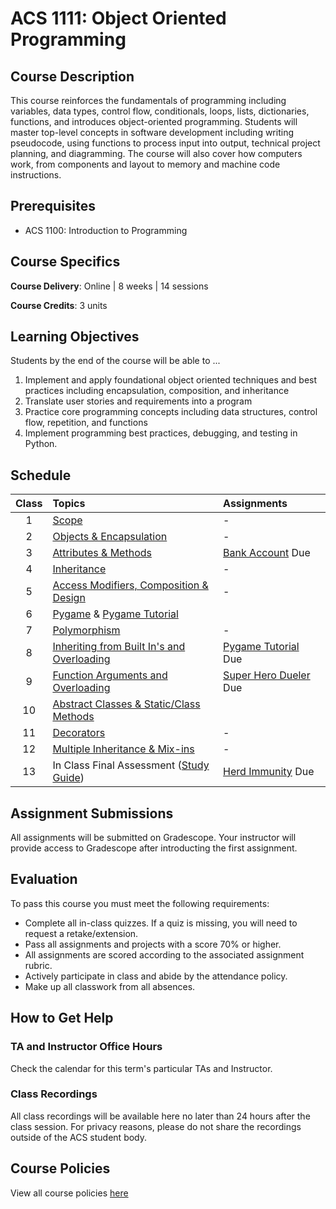 # ACS 1111: Object Oriented Programming

## Course Description

This course reinforces the fundamentals of programming including variables, data types, control flow, conditionals, loops, lists, dictionaries, functions, and introduces object-oriented programming. Students will master top-level concepts in software development including writing pseudocode, using functions to process input into output, technical project planning, and diagramming. The course will also cover how computers work, from components and layout to memory and machine code instructions.

## Prerequisites

- ACS 1100: Introduction to Programming

## Course Specifics

**Course Delivery**: Online | 8 weeks | 14 sessions

**Course Credits**: 3 units 

## Learning Objectives

Students by the end of the course will be able to ...

1. Implement and apply foundational object oriented techniques and best practices including encapsulation, composition, and inheritance
1. Translate user stories and requirements into a program
1. Practice core programming concepts including data structures, control flow, repetition, and functions
1. Implement programming best practices, debugging, and testing in Python.

## Schedule

<!-- Schedule: Monday and Wednesday, 1:00 PM to 3:45 PM <br>
Course Dates: October 18 though December 7, 2023 -->

| Class | Topics | Assignments |
|:-----:|:-------|:------------|
|  1  | [Scope] | - |
|  2  | [Objects & Encapsulation] | - |
|  3  | [Attributes & Methods] | [Bank Account] Due |
|  4  | [Inheritance] | - |  
|  5  | [Access Modifiers, Composition & Design] | - |
|  6  | [Pygame] & [Pygame Tutorial] | |
|  7  | [Polymorphism] | - |
| 8   | [Inheriting from Built In's and Overloading] | [Pygame Tutorial] Due |
| 9   | [Function Arguments and Overloading] | [Super Hero Dueler] Due  |
| 10  | [Abstract Classes & Static/Class Methods] |  |
| 11  | [Decorators] | - |
| 12  | [Multiple Inheritance & Mix-ins] | - |
| 13  | In Class Final Assessment ([Study Guide](study-guide.md)) | [Herd Immunity] Due  |

[Scope]: Lessons/scope.md
[Objects & Encapsulation]: Lessons/objects_encapsulation.md
[Attributes & Methods]: Lessons/attributes_methods.md
[Access Modifiers, Composition & Design]: Lessons/access_modifiers_composition_design.md
[Inheritance]: Lessons/inheritance_overriding.md
[Pygame]: Lessons/pygame.md
[Polymorphism]: Lessons/polymorphism.md
[Inheriting from Built In's and Overloading]: Lessons/inheriting_builtin_overloading.md
[Function Arguments and Overloading]: Lessons/function_arguments.md
[Decorators]: Lessons/decorators.md
[Abstract Classes & Static/Class Methods]: Lessons/abstract_classes_static_methods.md
[Multiple Inheritance & Mix-ins]: Lessons/multi_inheritance_mixins.md
[How Computers Work]: Lessons/how_computers_work.md

[Superhero Team Dueler]: https://www.gradescope.com/courses/196280/assignments/777380
[OOP Design Challenge]: https://www.gradescope.com/courses/196280/assignments/777381


[Bank Account]: Lessons/bank_account.md
[Super Hero Dueler]: https://github.com/Tech-at-DU/Superhero-Team-Dueler
[Pygame Tutorial]: https://github.com/Tech-at-DU/Pygame-Tutorial
[Herd Immunity]: https://github.com/Tech-at-DU/Herd-Immunity-Simulation 

 
## Assignment Submissions

All assignments will be submitted on Gradescope. Your instructor will provide access to Gradescope after introducting the first assignment.

## Evaluation

To pass this course you must meet the following requirements:

- Complete all in-class quizzes. If a quiz is missing, you will need to request a retake/extension.
- Pass all assignments and projects with a score 70% or higher.
- All assignments are scored according to the associated assignment rubric.
- Actively participate in class and abide by the attendance policy.
- Make up all classwork from all absences.

## How to Get Help

### TA and Instructor Office Hours

Check the calendar for this term's particular TAs and Instructor.

### Class Recordings

All class recordings will be available here no later than 24 hours after the class session. For privacy reasons, please do not share the recordings outside of the ACS student body.

## Course Policies

View all course policies [here](https://docs.google.com/document/d/132gwMpRoy7NdRmH8_pV_ZbOvd54rwHq_ZBhzD6eOe1o/edit)
